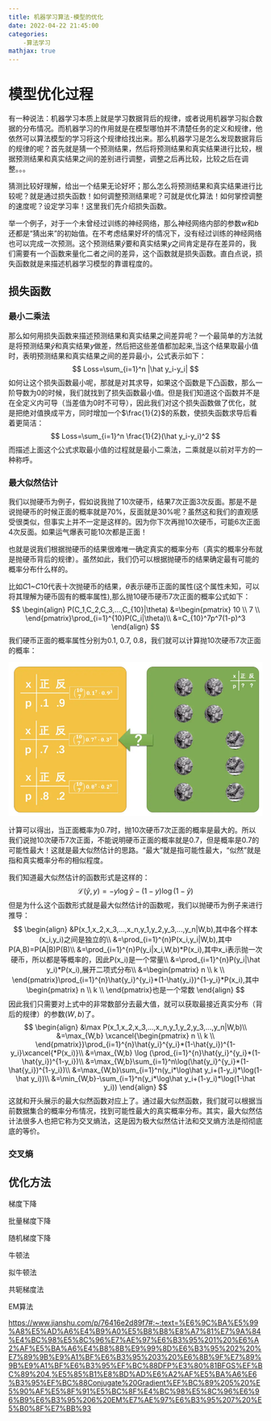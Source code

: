 ```yaml
---
title: 机器学习算法-模型的优化
date: 2022-04-22 21:45:00
categories:
	-算法学习
mathjax: true
---
```

# 模型优化过程

有一种说法：机器学习本质上就是学习数据背后的规律，或者说用机器学习拟合数据的分布情况。而机器学习的作用就是在模型哪怕并不清楚任务的定义和规律，他依然可以算法模型的学习将这个规律给找出来。那么机器学习是怎么发现数据背后的规律的呢？首先就是猜一个预测结果，然后将预测结果和真实结果进行比较，根据预测结果和真实结果之间的差别进行调整，调整之后再比较，比较之后在调整。。。

猜测比较好理解，给出一个结果无论好坏；那么怎么将预测结果和真实结果进行比较呢？就是通过损失函数！如何调整预测结果呢？可就是优化算法！如何掌控调整的速度呢？设定学习率！这里我们先介绍损失函数。

举一个例子，对于一个未曾经过训练的神经网络，那么神经网络内部的参数$w$和$b$还都是“猜出来”的初始值。在不考虑结果好坏的情况下，没有经过训练的神经网络也可以完成一次预测。这个预测结果$\hat y$要和真实结果$y$之间肯定是存在差异的，我们需要有一个函数来量化二者之间的差异，这个函数就是损失函数。直白点说，损失函数就是来描述机器学习模型的靠谱程度的。

## 损失函数

### 最小二乘法

那么如何用损失函数来描述预测结果和真实结果之间差异呢？一个最简单的方法就是将预测结果$\hat y$和真实结果$y$做差，然后把这些差值都加起来,当这个结果取最小值时，表明预测结果和真实结果之间的差异最小，公式表示如下：
$$
Loss=\sum_{i=1}^n |\hat y_i-y_i|
$$
如何让这个损失函数最小呢，那就是对其求导，如果这个函数是下凸函数，那么一阶导数为0的时候，我们就找到了损失函数最小值。但是我们知道这个函数并不是在全定义内可导（当差值为0时不可导），因此我们对这个损失函数做了优化，就是把绝对值换成平方，同时增加一个$\frac{1}{2}$的系数，使损失函数求导后看着更简洁：
$$
Loss=\sum_{i=1}^n \frac{1}{2}(\hat y_i-y_i)^2
$$
而描述上面这个公式求取最小值的过程就是最小二乘法，二乘就是以前对平方的一种称呼。

### 最大似然估计

我们以抛硬币为例子，假如说我抛了10次硬币，结果7次正面3次反面。那是不是说抛硬币的时候正面的概率就是70%，反面就是30%呢？虽然这和我们的直观感受很类似，但事实上并不一定是这样的。因为你下次再抛10次硬币，可能6次正面4次反面。如果运气爆表可能10次都是正面！

也就是说我们根据抛硬币的结果很难唯一确定真实的概率分布（真实的概率分布就是抛硬币背后的规律）。虽然如此，我们仍可以根据抛硬币的结果确定最有可能的概率分布什么样的。

比如$C1$~$C10$代表十次抛硬币的结果，$\theta$表示硬币正面的属性(这个属性未知，可以将其理解为硬币固有的概率属性),那么抛10硬币硬币7次正面的概率公式如下：
$$
\begin{align}
P(C_1,C_2,C_3,...,C_{10}|\theta)
&=\begin{pmatrix} 10 \\ 7 \\ \end{pmatrix}\prod_{i=1}^{10}P(C_i|\theta)\\
&=C_{10}^7p^7(1-p)^3
\end{align}
$$
我们硬币正面的概率属性分别为0.1, 0.7, 0.8，我们就可以计算抛10次硬币7次正面的概率：

![img](机器学习算法-模型的优化/4ab09f469008f93a1341e23ac2e8751e2a68c27f.png@942w_572h_progressive.webp)

计算可以得出，当正面概率为0.7时，抛10次硬币7次正面的概率是最大的。所以我们说抛10次硬币7次正面，不能说明硬币正面的概率就是0.7，但是概率是0.7的可能性最大！这就是最大似然估计的思路。“最大”就是指可能性最大，“似然”就是指和真实概率分布的相似程度。

我们知道最大似然估计的函数形式是这样的：
$$
\mathcal{L}(\hat y,y)=-y\log \hat y-(1-y)\log(1-\hat y) 
$$
但是为什么这个函数形式就是最大似然估计的函数呢，我们以抛硬币为例子来进行推导：
$$
\begin{align}
&P(x_1,x_2,x_3,...,x_n,y_1,y_2,y_3,...,y_n|W,b),其中各个样本(x_i,y_i)之间是独立的\\
&=\prod_{i=1}^{n}P(x_i,y_i|W,b),其中P(A,B)=P(A|B)P(B)\\
&=\prod_{i=1}^{n}P(y_i|x_i,W,b)*P(x_i),其中x_i表示抛一次硬币，所以都是等概率的，因此P(x_i)是一个常量\\
&=\prod_{i=1}^{n}P(y_i|\hat y_i)*P(x_i),展开二项式分布\\
&=\begin{pmatrix} n \\ k \\ \end{pmatrix}\prod_{i=1}^{n}\hat{y_i}^{y_i}*(1-\hat{y_i})^{1-y_i}*P(x_i),其中\begin{pmatrix} n \\ k \\ \end{pmatrix}也是一个常数
\end{align}
$$
因此我们只需要对上式中的非常数部分去最大值，就可以获取最接近真实分布（背后的规律）的参数$(W,b)$了。
$$
\begin{align}
&\max P(x_1,x_2,x_3,...,x_n,y_1,y_2,y_3,...,y_n|W,b)\\
&=\max_{W,b} \xcancel{\begin{pmatrix} n \\ k \\ \end{pmatrix}}\prod_{i=1}^{n}\hat{y_i}^{y_i}*(1-\hat{y_i})^{1-y_i}\xcancel{*P(x_i)}\\
&=\max_{W,b} \log (\prod_{i=1}^{n}\hat{y_i}^{y_i}*(1-\hat{y_i})^{1-y_i})\\
&=\max_{W,b}\sum_{i=1}^n\log(\hat{y_i}^{y_i}*(1-\hat{y_i})^{1-y_i})\\
&=\max_{W,b}\sum_{i=1}^n(y_i*\log\hat y_i+(1-y_i)*\log(1-\hat y_i))\\
&=\min_{W,b}-\sum_{i=1}^n(y_i*\log\hat y_i+(1-y_i)*\log(1-\hat y_i))
\end{align}
$$
这就和开头展示的最大似然函数对应上了。通过最大似然函数，我们就可以根据当前数据集合的概率分布情况，找到可能性最大的真实概率分布。其实，最大似然估计法很多人也把它称为交叉熵法，这是因为极大似然估计法和交叉熵方法是彻彻底底的等价。

### 交叉熵

## 优化方法

梯度下降

批量梯度下降

随机梯度下降

牛顿法

拟牛顿法

共轭梯度法

EM算法



https://www.jianshu.com/p/76416e2d89f7#:~:text=%E6%9C%BA%E5%99%A8%E5%AD%A6%E4%B9%A0%E5%B8%B8%E8%A7%81%E7%9A%84%E4%BC%98%E5%8C%96%E7%AE%97%E6%B3%95%201%20%E6%A2%AF%E5%BA%A6%E4%B8%8B%E9%99%8D%E6%B3%95%202%20%E7%89%9B%E9%A1%BF%E6%B3%95%203%20%E6%8B%9F%E7%89%9B%E9%A1%BF%E6%B3%95%EF%BC%88DFP%E3%80%81BFGS%EF%BC%89%204,%E5%85%B1%E8%BD%AD%E6%A2%AF%E5%BA%A6%E6%B3%95%EF%BC%88Conjugate%20Gradient%EF%BC%89%205%20%E5%90%AF%E5%8F%91%E5%BC%8F%E4%BC%98%E5%8C%96%E6%96%B9%E6%B3%95%206%20EM%E7%AE%97%E6%B3%95%207%20%E5%B0%8F%E7%BB%93